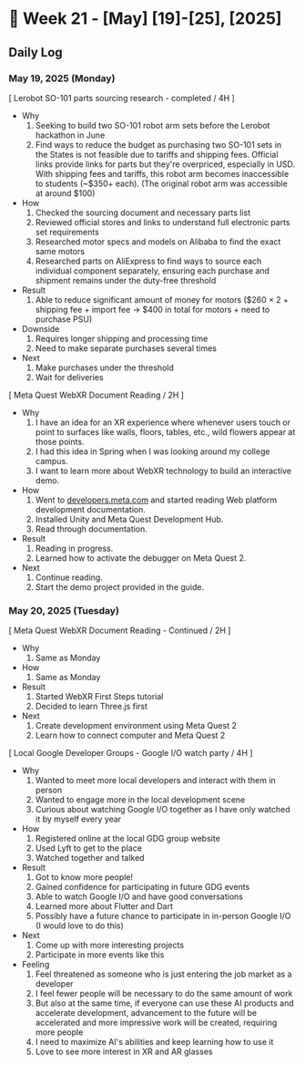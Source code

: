 # 📅 Week 21 - [May] [19]-[25], [2025]

## Daily Log  

### May 19, 2025 (Monday)

[ Lerobot SO-101 parts sourcing research - completed / 4H ] 

- Why
    1. Seeking to build two SO-101 robot arm sets before the Lerobot hackathon in June
    2. Find ways to reduce the budget as purchasing two SO-101 sets in the States is not feasible due to tariffs and shipping fees. Official links provide links for parts but they're overpriced, especially in USD. With shipping fees and tariffs, this robot arm becomes inaccessible to students (~$350+ each). (The original robot arm was accessible at around $100)
- How
    1. Checked the sourcing document and necessary parts list
    2. Reviewed official stores and links to understand full electronic parts set requirements
    3. Researched motor specs and models on Alibaba to find the exact same motors
    4. Researched parts on AliExpress to find ways to source each individual component separately, ensuring each purchase and shipment remains under the duty-free threshold
- Result
    1. Able to reduce significant amount of money for motors ($260 × 2 + shipping fee + import fee → $400 in total for motors + need to purchase PSU)
- Downside
    1. Requires longer shipping and processing time
    2. Need to make separate purchases several times
- Next
    1. Make purchases under the threshold
    2. Wait for deliveries


[ Meta Quest WebXR Document Reading / 2H ]

- Why
    1. I have an idea for an XR experience where whenever users touch or point to surfaces like walls, floors, tables, etc., wild flowers appear at those points.
    2. I had this idea in Spring when I was looking around my college campus.
    3. I want to learn more about WebXR technology to build an interactive demo.
- How
    1. Went to [developers.meta.com](https://developers.meta.com) and started reading Web platform development documentation.
    2. Installed Unity and Meta Quest Development Hub.
    3. Read through documentation.
 - Result
    1. Reading in progress.
    2. Learned how to activate the debugger on Meta Quest 2.
- Next
    1. Continue reading.
    2. Start the demo project provided in the guide.

### May 20, 2025 (Tuesday)

[ Meta Quest WebXR Document Reading - Continued / 2H ]

- Why
    1. Same as Monday
- How
    1. Same as Monday
- Result
    1. Started WebXR First Steps tutorial
    2. Decided to learn Three.js first
- Next
    1. Create development environment using Meta Quest 2
    2. Learn how to connect computer and Meta Quest 2

[ Local Google Developer Groups - Google I/O watch party / 4H ]

- Why
    1. Wanted to meet more local developers and interact with them in person
    2. Wanted to engage more in the local development scene
    3. Curious about watching Google I/O together as I have only watched it by myself every year
- How
    1. Registered online at the local GDG group website
    2. Used Lyft to get to the place
    3. Watched together and talked
- Result
    1. Got to know more people!
    2. Gained confidence for participating in future GDG events
    3. Able to watch Google I/O and have good conversations
    4. Learned more about Flutter and Dart
    5. Possibly have a future chance to participate in in-person Google I/O (I would love to do this)
- Next
    1. Come up with more interesting projects
    2. Participate in more events like this
- Feeling
    1. Feel threatened as someone who is just entering the job market as a developer
    2. I feel fewer people will be necessary to do the same amount of work
    3. But also at the same time, if everyone can use these AI products and accelerate development, advancement to the future will be accelerated and more impressive work will be created, requiring more people
    4. I need to maximize AI's abilities and keep learning how to use it
    5. Love to see more interest in XR and AR glasses
